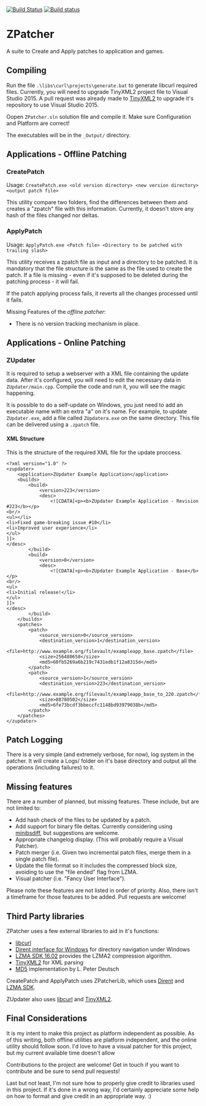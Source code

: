 [![Build Status](https://travis-ci.org/TheZoc/ZPatcher.svg?branch=master)](https://travis-ci.org/TheZoc/ZPatcher)
[![Build status](https://ci.appveyor.com/api/projects/status/i6kr70f4x40bero5/branch/master?svg=true)](https://ci.appveyor.com/project/TheZoc/zpatcher/branch/master)

# ZPatcher

A suite to Create and Apply patches to application and games.

## Compiling

Run the file ```.\libs\curl\projects\generate.bat``` to generate libcurl required files.
Currently, you will need to upgrade TinyXML2 project file to Visual Studio 2015.
A pull request was already made to [TinyXML2][2] to upgrade it's repository to use Visual Studio 2015.

Oopen ```ZPatcher.sln``` solution file and compile it. Make sure Configuration and Platform are correct!

The executables will be in the ```_Output/``` directory.

## Applications - Offline Patching

### CreatePatch

Usage:
```CreatePatch.exe <old version directory> <new version directory> <output patch file>```

This utility compare two folders, find the differences between them and creates a "zpatch" file with this information.
Currently, it doesn't store any hash of the files changed nor deltas.

### ApplyPatch

Usage:
```ApplyPatch.exe <Patch file> <Directory to be patched with trailing slash>```

This utility receives a zpatch file as input and a directory to be patched.
It is mandatory that the file structure is the same as the file used to create the patch.
If a file is missing - even if it's supposed to be deleted during the patching process - it will fail.

If the patch applying process fails, it reverts all the changes processed until it fails.

Missing Features of the *offline patcher*:

- There is no version tracking mechanism in place.
	
## Applications - Online Patching

### ZUpdater

It is required to setup a webserver with a XML file containing the update data.
After it's configured, you will need to edit the necessary data in ```ZUpdater/main.cpp```.
Compile the code and run it, you will see the magic happening.

It is possible to do a self-update on Windows, you just need to add an executable name with an extra "a" on it's name.
For example, to update ```ZUpdater.exe```, add a file called ```ZUpdatera.exe``` on the same directory.
This file can be delivered using a ```.zpatch``` file.

#### XML Structure

This is the structure of the required XML file for the update proccess.

```
<?xml version="1.0" ?>
<zupdater>
    <application>ZUpdater Example Application</application>
    <builds>
        <build>
            <version>223</version>
            <desc>
                <![CDATA[<p><b>ZUpdater Example Application - Revision #223</b></p>
<br/>
<ul></li>
<li>Fixed game-breaking issue #10</li>
<li>Improved user experience</li>
</ul>
]]>
</desc>
        </build>
        <build>
            <version>0</version>
            <desc>
                <![CDATA[<p><b>ZUpdater Example Application - Base</b></p>
<br/>
<ul>
<li>Initial release!</li>
</ul>
]]>
</desc>
        </build>
    </builds>
    <patches>
        <patch>
            <source_version>0</source_version>
            <destination_version>1</destination_version>
            <file>http://www.example.org/filevault/exampleapp_base.zpatch</file>
            <size>256480658</size>
            <md5>60fb5269a6b219c7431edb1f12a8315d</md5>
        </patch>
        <patch>
            <source_version>1</source_version>
            <destination_version>223</destination_version>
            <file>http://www.example.org/filevault/exampleapp_base_to_220.zpatch</file>
            <size>88780502</size>
            <md5>6fe73bcdf3bbeccfc1148bd93979038b</md5>
        </patch>
    </patches>
</zupdater>
```

## Patch Logging

There is a very simple (and extremely verbose, for now), log system in the patcher.
It will create a Logs/ folder on it's base directory and output all the operations (including failures) to it.

## Missing features

There are a number of planned, but missing features. These include, but are not limited to:

- Add hash check of the files to be updated by a patch.
- Add support for binary file deltas. Currently considering using [minibsdiff][6], but suggestions are welcome.
- Appropriate changelog display. (This will probably require a Visual Patcher).
- Patch merger (i.e. Given two incremental patch files, merge them in a single patch file).
- Update the file format so it includes the compressed block size, avoiding to use the "file ended" flag from LZMA.
- Visual patcher (i.e. "Fancy User Interface").

Please note these features are not listed in order of priority. Also, there isn't a timeframe for those features to be added.
Pull requests are welcome!

## Third Party libraries

ZPatcher uses a few external libraries to aid in it's functions:

- [libcurl][4]
- [Dirent interface for Windows][3] for directory navigation under Windows
- [LZMA SDK 16.02][1] provides the LZMA2 compression algorithm.
- [TinyXML2][2] for XML parsing
- [MD5][5] implementation by L. Peter Deutsch

CreatePatch and ApplyPatch uses ZPatcherLib, which uses [Dirent][3] and [LZMA SDK][1].

ZUpdater also uses [libcurl][4] and [TinyXML2][2].

## Final Considerations

It is my intent to make this project as platform independent as possible. As of this writing, both offline utilities are platform independent, and the online utility should follow soon.
I'd love to have a visual patcher for this project, but my current available time doesn't allow 

Contributions to the project are welcome! Get in touch if you want to contribute and be sure to send pull requests!


Last but not least, I'm not sure how to properly give credit to libraries used in this project.
If it's done in a wrong way, I'd certainly appreciate some help on how to format and give credit in an appropriate way. :)

[1]: http://www.7-zip.org/sdk.html
[2]: https://github.com/leethomason/tinyxml2
[3]: https://github.com/tronkko/dirent
[4]: https://curl.haxx.se/libcurl/
[5]: https://sourceforge.net/projects/libmd5-rfc/files/
[6]: https://github.com/thoughtpolice/minibsdiff
